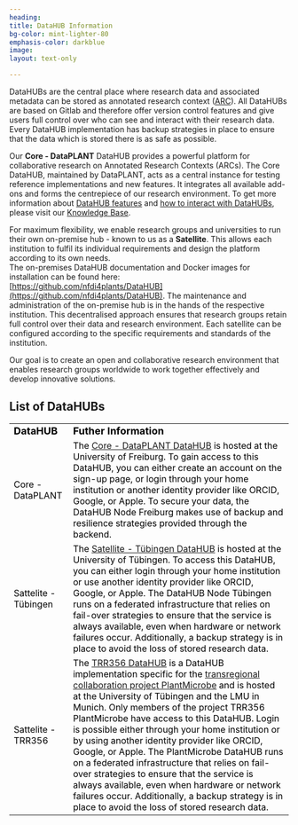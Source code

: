 ```yaml
---
heading: 
title: DataHUB Information
bg-color: mint-lighter-80
emphasis-color: darkblue
image:
layout: text-only

--- 
```


DataHUBs are the central place where research data and associated metadata can be stored as annotated research context ([ARC](https://www.nfdi4plants.org/nfdi4plants.knowledgebase/docs/implementation/AnnotatedResearchContext.html)). All DataHUBs are based on Gitlab and therefore offer version control features and give users full control over who can see and interact with their research data. 
Every DataHUB implementation has backup strategies in place to ensure that the data which is stored there is as safe as possible.   

Our **Core - DataPLANT** DataHUB provides a powerful platform for collaborative research on Annotated Research Contexts (ARCs). The Core DataHUB, maintained by DataPLANT, acts as a central instance for testing reference implementations and new features. It integrates all available add-ons and forms the centrepiece of our research environment. To get more information about [DataHUB features](https://www.nfdi4plants.org/nfdi4plants.knowledgebase/docs/implementation/DataHub.html) and [how to interact with DataHUBs](https://www.nfdi4plants.org/nfdi4plants.knowledgebase/docs/DataHUB-Manual/datahub-overview.html), please visit our [Knowledge Base](https://nfdi4plants.org/nfdi4plants.knowledgebase/index.html). 

For maximum flexibility, we enable research groups and universities to run their own on-premise hub - known to us as a **Satellite**. This allows each institution to fulfil its individual requirements and design the platform according to its own needs.   
The on-premises DataHUB documentation and Docker images for installation can be found here:   
[https://github.com/nfdi4plants/DataHUB](https://github.com/nfdi4plants/DataHUB).
The maintenance and administration of the on-premise hub is in the hands of the respective institution. This decentralised approach ensures that research groups retain full control over their data and research environment. Each satellite can be configured according to the specific requirements and standards of the institution.   

Our goal is to create an open and collaborative research environment that enables research groups worldwide to work together effectively and develop innovative solutions.

## List of DataHUBs

<table>
<tr>
    <td><b><font size="4" color="black">DataHUB</font></b></td>
    <td><b><font size="4" color="black">Futher Information</font></b></td>
</tr>
<tr>
    <td><font color="black">Core - DataPLANT</font></td>
    <td><font color="black">
The <a href="https://git.nfdi4plants.org/explore">Core - DataPLANT DataHUB</a> is hosted at the University of Freiburg. To gain access to this DataHUB, you can either create an account on the sign-up page, or login through your home institution or another identity provider like ORCID, Google, or Apple. To secure your data, the DataHUB Node Freiburg makes use of backup and resilience strategies provided through the backend.
    </font></td>
</tr>
<tr>
    <td><font color="black">Sattelite - Tübingen</font></td>
    <td><font color="black">
The <a href="https://gitlab.nfdi4plants.de/explore">Satellite - Tübingen DataHUB</a> is hosted at the University of Tübingen. To access this DataHUB, you can either login through your home institution or use another identity provider like ORCID, Google, or Apple. The DataHUB Node Tübingen runs on a federated infrastructure that relies on fail-over strategies to ensure that the service is always available, even when hardware or network failures occur. Additionally, a backup strategy is in place to avoid the loss of stored research data.
    </font></td>
</tr>
<tr>
    <td><font color="black">Sattelite - TRR356</font></td>
    <td><font color="black">
The <a href="https://gitlab.plantmicrobe.de/explore">TRR356 DataHUB</a> is a DataHUB implementation specific for the  <a href="https://trr356plantmicrobe.de/">transregional collaboration project PlantMicrobe</a> and is hosted at the University of Tübingen and the LMU in Munich. Only members of the project TRR356 PlantMicrobe have access to this DataHUB. Login is possible either through your home institution or by using another identity provider like ORCID, Google, or Apple. The PlantMicrobe DataHUB runs on a federated infrastructure that relies on fail-over strategies to ensure that the service is always available, even when hardware or network failures occur. Additionally, a backup strategy is in place to avoid the loss of stored research data.
    </font></td>
</tr>
</table>

<!--
**DataHUBs**   
DataHUBs are the central place where research data and associated metadata can be stored as annotated research context ([ARC](https://www.nfdi4plants.org/nfdi4plants.knowledgebase/docs/implementation/AnnotatedResearchContext.html)). All DataHUBs are based on Gitlab and therefore offer version control features and give users full control over who can see and interact with their research data. 
Every DataHUB implementation has backup strategies in place to ensure that the data which is stored there is as safe as possible. DataPLANT provides two main DataHUB nodes, [DataHUB dot ORG](https://git.nfdi4plants.org/explore) and [DataHUB dot DE](https://gitlab.nfdi4plants.de/explore), which are available to the whole plant science community. In addition, there are further implementations for specific communities.
To get more information about [DataHUB features](https://www.nfdi4plants.org/nfdi4plants.knowledgebase/docs/implementation/DataHub.html) and [how to interact with DataHUBs](https://www.nfdi4plants.org/nfdi4plants.knowledgebase/docs/DataHUB-Manual/datahub-overview.html), please visit our [Knowledge Base](https://nfdi4plants.org/nfdi4plants.knowledgebase/index.html).   
<!--Vll eher FR und TÜ-->
<!--
**DataHUB dot ORG**   
The DataHUB dot ORG node is one of two central DataHUB implementations and is hosted at the University of Freiburg. To gain access to this DataHUB, you can either create an account on the sign-up page, or login through your home institution or another identity provider like ORCID, Google, or Apple. To secure your data, the DataHUB Node Freiburg makes use of backup and resilience strategies provided through the backend.
<!--Hier vll noch rein das publizieren auf-->
<!--
**DataHUB dot DE**   
The DataHUB dot DE node is one of two central DataHUB implementations and is hosted at the University of Tübingen. To access this DataHUB, you can either login through your home institution or use another identity provider like ORCID, Google, or Apple. The DataHUB Node Tübingen runs on a federated infrastructure that relies on fail-over strategies to ensure that the service is always available, even when hardware or network failures occur. Additionally, a backup strategy is in place to avoid the loss of stored research data.

**PlantMicrobe**   
The [PlantMicrobe DataHUB](https://gitlab.plantmicrobe.de/explore) is a DataHUB implementation specific for the [transregional collaboration project PlantMicrobe](https://trr356plantmicrobe.de/) and is hosted at the University of Tübingen and the LMU in Munich. Only members of the project TRR356 PlantMicrobe have access to this DataHUB. Login is possible either through your home institution or by using another identity provider like ORCID, Google, or Apple. The PlantMicrobe DataHUB runs on a federated infrastructure that relies on fail-over strategies to ensure that the service is always available, even when hardware or network failures occur. Additionally, a backup strategy is in place to avoid the loss of stored research data.
-->